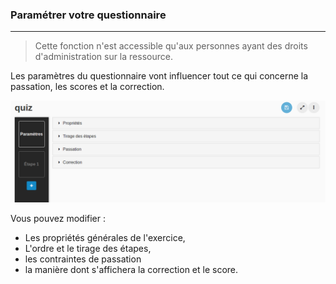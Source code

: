 ### Paramétrer votre questionnaire

---

> Cette fonction n'est accessible qu'aux personnes ayant des droits d'administration sur la ressource.

Les paramètres du questionnaire vont influencer tout ce qui concerne la passation, les scores et la correction.

![](images/quiz-fig2.png)

Vous pouvez modifier :

* Les propriétés générales de l'exercice,
* L'ordre et le tirage des étapes,
* les contraintes de passation
* la manière dont s'affichera la correction et le score.



